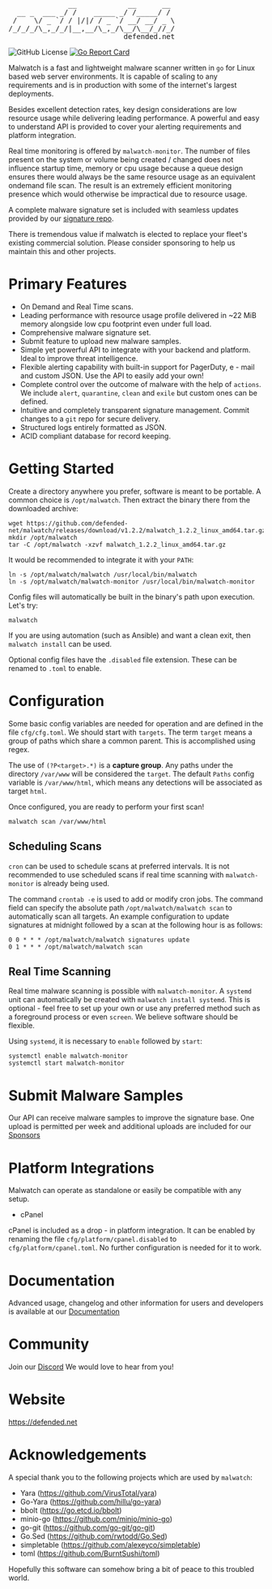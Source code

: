 <pre>
              __            __      __
  __ _  ___ _/ /    _____ _/ /_____/ /
 /    \/ _ `/ / |/|/ / _ `/ __/ __/ _ \
/_/_/_/\_,_/_/|__,__/\_,_/\__/\__/_//_/
                           defended.net
</pre>

![GitHub License](https://img.shields.io/github/license/defended-net/malwatch) [![Go Report Card](https://goreportcard.com/badge/github.com/defended-net/malwatch)](https://goreportcard.com/report/github.com/defended-net/malwatch)

Malwatch is a fast and lightweight malware scanner written in `go` for Linux based web server environments. It is capable of scaling to any requirements and is in production with some of the internet's largest deployments.

Besides excellent detection rates, key design considerations are low resource usage while delivering leading performance. A powerful and easy to understand API is provided to cover your alerting requirements and platform integration.

Real time monitoring is offered by `malwatch-monitor`. The number of files present on the system or volume being created / changed does not influence startup time, memory or cpu usage because a queue design ensures there would always be the same resource usage as an equivalent ondemand file scan. The result is an extremely efficient monitoring presence which would otherwise be impractical due to resource usage.

A complete malware signature set is included with seamless updates provided by our [signature repo](https://github.com/defended-net/malwatch-signatures).

There is tremendous value if malwatch is elected to replace your fleet's existing commercial solution. Please consider sponsoring to help us maintain this and other projects.

# Primary Features

- On Demand and Real Time scans.
- Leading performance with resource usage profile delivered in ~22 MiB memory alongside low cpu footprint even under full load.
- Comprehensive malware signature set.
- Submit feature to upload new malware samples.
- Simple yet powerful API to integrate with your backend and platform. Ideal to improve threat intelligence.
- Flexible alerting capability with built-in support for PagerDuty, e - mail and custom JSON. Use the API to easily add your own!
- Complete control over the outcome of malware with the help of `actions`. We include `alert`, `quarantine`, `clean` and `exile` but custom ones can be defined.
- Intuitive and completely transparent signature management. Commit changes to a `git` repo for secure delivery.
- Structured logs entirely formatted as JSON.
- ACID compliant database for record keeping.

# Getting Started

Create a directory anywhere you prefer, software is meant to be portable. A common choice is `/opt/malwatch`. Then extract the binary there from the downloaded archive:

    wget https://github.com/defended-net/malwatch/releases/download/v1.2.2/malwatch_1.2.2_linux_amd64.tar.gz
    mkdir /opt/malwatch
    tar -C /opt/malwatch -xzvf malwatch_1.2.2_linux_amd64.tar.gz

It would be recommended to integrate it with your `PATH`:

    ln -s /opt/malwatch/malwatch /usr/local/bin/malwatch
    ln -s /opt/malwatch/malwatch-monitor /usr/local/bin/malwatch-monitor

Config files will automatically be built in the binary's path upon execution. Let's try:

    malwatch

If you are using automation (such as Ansible) and want a clean exit, then `malwatch install` can be used.

Optional config files have the `.disabled` file extension. These can be renamed to `.toml` to enable.

# Configuration

Some basic config variables are needed for operation and are defined in the file `cfg/cfg.toml`. We should start with `targets`. The term `target` means a group of paths which share a common parent. This is accomplished using regex. 

The use of `(?P<target>.*)` is a **capture group**. Any paths under the directory `/var/www` will be considered the `target`. The default `Paths` config variable is `/var/www/html`, which means any detections will be associated as target `html`.

Once configured, you are ready to perform your first scan!

    malwatch scan /var/www/html

## Scheduling Scans

`cron` can be used to schedule scans at preferred intervals. It is not recommended to use scheduled scans if real time scanning with `malwatch-monitor` is already being used.

The command `crontab -e` is used to add or modify cron jobs. The command field can specify the absolute path `/opt/malwatch/malwatch scan` to automatically scan all targets. An example configuration to update signatures at midnight followed by a scan at the following hour is as follows:

    0 0 * * * /opt/malwatch/malwatch signatures update
    0 1 * * * /opt/malwatch/malwatch scan

## Real Time Scanning

Real time malware scanning is possible with `malwatch-monitor`. A `systemd` unit can automatically be created with `malwatch install systemd`. This is optional - feel free to set up your own or use any preferred method such as a foreground process or even `screen`. We believe software should be flexible.

Using `systemd`, it is necessary to `enable` followed by `start`:

    systemctl enable malwatch-monitor
    systemctl start malwatch-monitor

# Submit Malware Samples

Our API can receive malware samples to improve the signature base. One upload is permitted per week and additional uploads are included for our [Sponsors](https://defended.net/sponsor)

# Platform Integrations

Malwatch can operate as standalone or easily be compatible with any setup.

- cPanel

cPanel is included as a drop - in platform integration. It can be enabled by renaming the file `cfg/platform/cpanel.disabled` to `cfg/platform/cpanel.toml`. No further configuration is needed for it to work.

# Documentation

Advanced usage, changelog and other information for users and developers is available at our [Documentation](https://docs.defended.net/malwatch)

# Community

Join our [Discord](https://discord.com/invite/pnAGEGgRjX) We would love to hear from you!

# Website

https://defended.net

# Acknowledgements

A special thank you to the following projects which are used by `malwatch`:

- Yara (https://github.com/VirusTotal/yara)
- Go-Yara (https://github.com/hillu/go-yara)
- bbolt (https://go.etcd.io/bbolt)
- minio-go (https://github.com/minio/minio-go)
- go-git (https://github.com/go-git/go-git)
- Go.Sed (https://github.com/rwtodd/Go.Sed)
- simpletable (https://github.com/alexeyco/simpletable)
- toml (https://github.com/BurntSushi/toml)

Hopefully this software can somehow bring a bit of peace to this troubled world.
